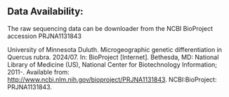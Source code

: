## Data Availability:

The raw sequencing data can be downloader from the NCBI BioProject accession PRJNA1131843

University of Minnesota Duluth. Microgeographic genetic differentiation in Quercus rubra. 2024/07. In: BioProject [Internet]. Bethesda, MD: National Library of Medicine (US), National Center for Biotechnology Information; 2011-. Available from: http://www.ncbi.nlm.nih.gov/bioproject/PRJNA1131843. NCBI:BioProject: PRJNA1131843.
